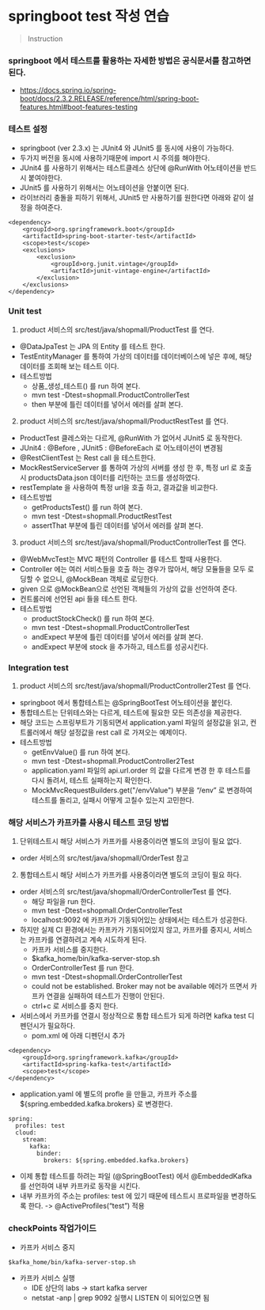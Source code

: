 # springboot test 작성 연습

>Instruction

### springboot 에서 테스트를 활용하는 자세한 방법은 공식문서를 참고하면 된다.
* https://docs.spring.io/spring-boot/docs/2.3.2.RELEASE/reference/html/spring-boot-features.html#boot-features-testing

### 테스트 설정
* springboot (ver 2.3.x) 는 JUnit4 와 JUnit5 를 동시에 사용이 가능하다.
* 두가지 버전을 동시에 사용하기때문에 import 시 주의를 해야한다.
* JUnit4 를 사용하기 위해서는 테스트클레스 상단에 @RunWith 어노테이션을 반드시 붙여야한다.
* JUnit5 를 사용하기 위해서는 어노테이션을 안붙이면 된다.
* 라이브러리 충돌을 피하기 위해서, JUnit5 만 사용하기를 원한다면 아래와 같이 설정을 하여준다.
```
<dependency>
	<groupId>org.springframework.boot</groupId>
	<artifactId>spring-boot-starter-test</artifactId>
	<scope>test</scope>
	<exclusions>
		<exclusion>
			<groupId>org.junit.vintage</groupId>
			<artifactId>junit-vintage-engine</artifactId>
		</exclusion>
	</exclusions>
</dependency>
```
### Unit test
1. product 서비스의 src/test/java/shopmall/ProductTest 를 연다.
* @DataJpaTest 는 JPA 의 Entity 를 테스트 한다.
* TestEntityManager 를 통하여 가상의 데이터를 데이터베이스에 넣은 후에, 해당 데이터를 조회해 보는 테스트 이다.
* 테스트방법
   * 상품_생성_테스트() 를 run 하여 본다.
   * mvn test -Dtest=shopmall.ProductControllerTest
   * then 부분에 틀린 데이터를 넣어서 에러를 살펴 본다.

2. product 서비스의 src/test/java/shopmall/ProductRestTest 를 연다.
* ProductTest 클레스와는 다르게, @RunWith 가 없어서 JUnit5 로 동작한다.
* JUnit4 : @Before , JUnit5 : @BeforeEach 로 어노테이션이 변경됨
* @RestClientTest 는 Rest call 을 테스트한다.
* MockRestServiceServer 를 통하여 가상의 서버를 생성 한 후, 특정 url 로 호출시 productsData.json 데이터를 리턴하는 코드를 생성하였다.
* restTemplate 을 사용하여 특정 url을 호출 하고, 결과값을 비교한다.
* 테스트방법
   * getProductsTest() 를 run 하여 본다.
   * mvn test -Dtest=shopmall.ProductRestTest
   * assertThat 부분에 틀린 데이터를 넣어서 에러를 살펴 본다.
3. product 서비스의 src/test/java/shopmall/ProductControllerTest 를 연다.
* @WebMvcTest는 MVC 패턴의 Controller 를 테스트 할때 사용한다.
* Controller 에는 여러 서비스들을 호출 하는 경우가 많아서, 해당 모듈들을 모두 로딩할 수 없으니, @MockBean 객체로 로딩한다.
* given 으로 @MockBean으로 선언된 객체들의 가상의 값을 선언하여 준다.
* 컨트롤러에 선언된 api 들을 테스트 한다.
* 테스트방법
   * productStockCheck() 를 run 하여 본다.
   * mvn test -Dtest=shopmall.ProductControllerTest
   * andExpect 부분에 틀린 데이터를 넣어서 에러를 살펴 본다.
   * andExpect 부분에 stock 을 추가하고, 테스트를 성공시킨다.

### Integration test
1. product 서비스의 src/test/java/shopmall/ProductController2Test 를 연다.
* springboot 에서 통합테스트는 @SpringBootTest 어노테이션을 붙인다.
* 통합테스트는 단위테스와는 다르게, 테스트에 필요한 모든 의존성을 제공한다.
* 해당 코드는 스프링부트가 기동되면서 application.yaml 파일의 설정값을 읽고, 컨트롤러에서 해당 설정값을 rest call 로 가져오는 예제이다.
* 테스트방법
   * getEnvValue() 를 run 하여 본다.
   * mvn test -Dtest=shopmall.ProductController2Test
   * application.yaml 파일의 api.url.order 의 값을 다르게 변경 한 후 테스트를 다시 돌려서, 테스트 실패하는지 확인한다.
   * MockMvcRequestBuilders.get("/envValue") 부분을 “/env” 로 변경하여 테스트를 돌리고, 실패시 어떻게 고칠수 있는지 고민한다.

### 해당 서비스가 카프카를 사용시 테스트 코딩 방법
1. 단위테스트시 해당 서비스가 카프카를 사용중이라면 별도의 코딩이 필요 없다.
* order 서비스의 src/test/java/shopmall/OrderTest 참고
2. 통합테스트시 해당 서비스가 카프카를 사용중이라면 별도의 코딩이 필요 하다.
* order 서비스의 src/test/java/shopmall/OrderControllerTest 를 연다.
   * 해당 파일을 run 한다.
   * mvn test -Dtest=shopmall.OrderControllerTest
   * localhost:9092 에 카프카가 기동되어있는 상태에서는 테스트가 성공한다.
* 하지만 실제 CI 환경에서는 카프카가 기동되어있지 않고, 카프카를 중지시, 서비스는 카프카를 연결하려고 계속 시도하게 된다.
   * 카프카 서비스를 중지한다.
   * $kafka_home/bin/kafka-server-stop.sh
   * OrderControllerTest 를 run 한다.
   * mvn test -Dtest=shopmall.OrderControllerTest
   * could not be established. Broker may not be available 에러가 뜨면서 카프카 연결을 실패하여 테스트가 진행이 안된다.
   * ctrl+c 로 서비스를 중지 한다.
* 서비스에서 카프카를 연결시 정상적으로 통합 테스트가 되게 하려면 kafka test 디펜던시가 필요하다.
   * pom.xml 에 아래 디펜던시 추가
```
<dependency>
	<groupId>org.springframework.kafka</groupId>
	<artifactId>spring-kafka-test</artifactId>
	<scope>test</scope>
</dependency>
```
* application.yaml 에 별도의 profle 을 만들고, 카프카 주소를 ${spring.embedded.kafka.brokers} 로 변경한다.
```
spring:
  profiles: test
  cloud:
    stream:
      kafka:
        binder:
          brokers: ${spring.embedded.kafka.brokers}
```
* 이제 통합 테스트를 하려는 파일 (@SpringBootTest) 에서 @EmbeddedKafka 를 선언하여 내부 카프카로 동작을 시킨다.
* 내부 카프카의 주소는 profiles: test 에 있기 때문에 테스트시 프로파일을 변경하도록 한다. -> @ActiveProfiles(“test”) 적용

### checkPoints 작업가이드
* 카프카 서비스 중지
```
$kafka_home/bin/kafka-server-stop.sh
```
* 카프카 서비스 실행
   * IDE 상단의 labs -> start kafka server
   * netstat -anp | grep 9092 실행시 LISTEN 이 되어있으면 됨
 
